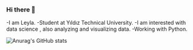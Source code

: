### Hi there 👋

-I am Leyla.
-Student at Yıldız Technical University.
-I am interested with data science , also analyzing and visualizing  data.
-Working with Python.

![Anurag's GitHub stats](https://github-readme-stats.vercel.app/api?username=Leyla-T7)
